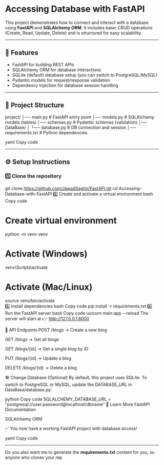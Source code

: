 # Accessing Database with FastAPI  

This project demonstrates how to connect and interact with a database using **FastAPI** and **SQLAlchemy ORM**. It includes basic CRUD operations (Create, Read, Update, Delete) and is structured for easy scalability.  

---

## 🚀 Features  

- FastAPI for building REST APIs  
- SQLAlchemy ORM for database interactions  
- SQLite (default) database setup (you can switch to PostgreSQL/MySQL)  
- Pydantic models for request/response validation  
- Dependency Injection for database session handling  

---

## 📂 Project Structure  

project/
│── main.py # FastAPI entry point
│── models.py # SQLAlchemy models (tables)
│── schemas.py # Pydantic schemas (validation)
│── DataBase/
│ └── database.py # DB connection and session
│── requirements.txt # Python dependencies

yaml
Copy code

---

## ⚙️ Setup Instructions  

### 1️⃣ Clone the repository  

git clone https://github.com/JawadSaghir/FastAPI.git
cd Accessing-Database-with-FastAPI
2️⃣ Create and activate a virtual environment
bash
Copy code
# Create virtual environment  
python -m venv venv  

# Activate (Windows)  
venv\Scripts\activate  

# Activate (Mac/Linux)  
source venv/bin/activate  
3️⃣ Install dependencies
bash
Copy code
pip install -r requirements.txt
4️⃣ Run the FastAPI server
bash
Copy code
uvicorn main:app --reload
The server will start at 👉 http://127.0.0.1:8000

📌 API Endpoints
POST /blogs → Create a new blog

GET /blogs → Get all blogs

GET /blogs/{id} → Get a single blog by ID

PUT /blogs/{id} → Update a blog

DELETE /blogs/{id} → Delete a blog

🛠️ Change Database (Optional)
By default, this project uses SQLite.
To switch to PostgreSQL or MySQL, update the DATABASE_URL in DataBase/database.py:

python
Copy code
SQLALCHEMY_DATABASE_URL = "postgresql://user:password@localhost/dbname"
📖 Learn More
FastAPI Documentation

SQLAlchemy ORM

✅ You now have a working FastAPI project with database access!

yaml
Copy code

---

Do you also want me to generate the **requirements.txt** content for you, so anyone who clones your rep
